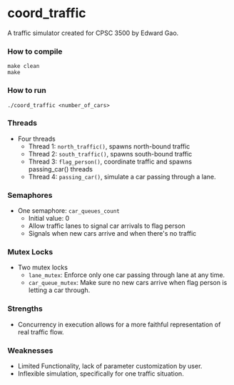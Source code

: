 # coord_traffic
A traffic simulator created for CPSC 3500 by Edward Gao.

### How to compile

```
make clean
make
```

### How to run
```
./coord_traffic <number_of_cars>
```

### Threads
- Four threads
    - Thread 1: `north_traffic()`, spawns north-bound traffic
    - Thread 2: `south_traffic()`, spawns south-bound traffic
    - Thread 3: `flag_person()`, coordinate traffic and spawns passing_car() threads
    - Thread 4: `passing_car()`, simulate a car passing through a lane.

### Semaphores
- One semaphore: `car_queues_count`
    - Initial value: 0
    - Allow traffic lanes to signal car arrivals to flag person
    - Signals when new cars arrive and when there's no traffic

### Mutex Locks
- Two mutex locks
    - `lane_mutex`: Enforce only one car passing through lane at any time.
    - `car_queue_mutex`: Make sure no new cars arrive when flag person is letting a car through.

### Strengths
- Concurrency in execution allows for a more faithful representation of real traffic flow. 

### Weaknesses
- Limited Functionality, lack of parameter customization by user.
- Inflexible simulation, specifically for one traffic situation.